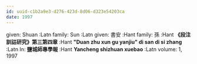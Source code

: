 ```yaml
---
id: uuid-c1b2a9e3-d276-423d-8d06-d323e54203ca
date: 1997
---
```


given: Shuan :Latn
family: Sun :Latn
given: 書安 :Hant
family: 孫 :Hant
**《段注訓詁研究》第三第四章** :Hant
**"Duan zhu xun gu yanjiu" di san di si zhang** :Latn
In: 
**鹽城師專學報** :Hant
**Yancheng shizhuan xuebao** :Latn
volume: 1, 1997